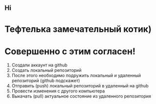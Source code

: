 ## Hi

# Тефтелька замечательный котик)

# Совершенно с этим согласен!

1. Создали аккаунт на github
2. Создать локальный репозиторий
3. После этого необходимо подружить локальный и удаленный репозиторий (github подскажет)
4. Отправить (push) локальный репозиторий в удаленный на github
5. Провести изменения с другого компьютера
6. Выкачать (pull) актуальное состояние из удаленного репозитория